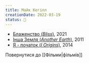 ```yaml
---
title: Майк Кегілл
creationDate: 2022-03-19
status: 🌱
---
```

- [Блаженство (_Bliss_)](https://uk.wikipedia.org/wiki/%D0%91%D0%BB%D0%B0%D0%B6%D0%B5%D0%BD%D1%81%D1%82%D0%B2%D0%BE_(%D1%84%D1%96%D0%BB%D1%8C%D0%BC,_2021)), 2021
- [Інша Земля (_Another Earth_)](https://uk.m.wikipedia.org/wiki/%D0%86%D0%BD%D1%88%D0%B0_%D0%97%D0%B5%D0%BC%D0%BB%D1%8F), 2011
- [Я - початок (_I Origins_)](https://uk.m.wikipedia.org/wiki/%D0%AF_%E2%80%94_%D0%BF%D0%BE%D1%87%D0%B0%D1%82%D0%BE%D0%BA_(%D1%84%D1%96%D0%BB%D1%8C%D0%BC)), 2014

Повернутися до [[Фільми|фільмів]]
